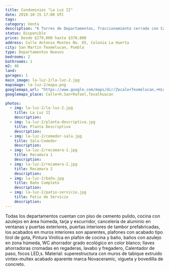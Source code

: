 ```yaml
---
title: Condominios "La Luz II"
date: 2018-10-15 17:00 UTC
tags:
category: Venta
description: "6 Torres de Departamentos, fraccionamiento cerrado con Caseta de Vigilancia. Departamentos de 2 recámaras. Los departamentos cuentan con instalaciones de luz, agua y drenaje subterráneos; alumbrado público con postes tipo colonial y fotocelda para encendido automático, calles de concreto. Red de drenaje pluvial y sanitario. Banquetas y guarniciones de concreto. Ubicadas en Calle Antonio Montes, Colonia La Huerta a un costado del Centro de Salud de Servicios Ampliados (CESSA). A 10 minutos del Centro de San Martín Texmelucan."
status: Disponible
price: Desde $279,000 hasta $370,000
address: Calle Antonio Montes No. 65, Colonia La Huerta
city: San Martín Texmelucan, Puebla
type: Departamentos Nuevos
bedrooms: 2
bathrooms: 1
m2: 46
land: 
garages: 1
main_image: la-luz-2/la-luz-2.jpg
mapimage: la-luz-2/mapa.png
googlemaps_url: "https://www.google.com/maps/dir/Zocalo+Texmelucan,+Hidalgo+Poniente+12,+Col+Centro,+74000+San+Mart%C3%ADn+Texmelucan+de+Labastida,+Pue.,+Mexico/19.2750243,-98.4444288/@19.2779676,-98.4462296,15.75z/data=!4m9!4m8!1m5!1m1!1s0x85cfd47eb7fe7e05:0x82ec6fa23af5aa23!2m2!1d-98.4355089!2d19.2828984!1m0!3e0?hl=es_MX"
googlemaps_place: Calle+H,San+Rafael,Texalhuacan

photos:
  - img: la-luz-2/la-luz-2.jpg
    title: La Luz II
    description:
  - img: la-luz-2/planta-descriptiva.jpg
    title: Planta Descriptiva
    description: 
  - img: la-luz-2/comedor-sala.jpg
    title: Sala-Comedor
    description:
  - img: la-luz-2/recamara-1.jpg
    title: Recamara 1
    description:
  - img: la-luz-2/recamara-2.jpg
    title: Recamara 2
    description:
  - img: la-luz-2/baño.jpg
    title: Baño Completo
    description:
  - img: la-luz-2/patio-servicio.jpg
    title: Patio de Servicio
    description:
---
```


Todas los departamentos cuentan con  piso de cemento pulido, cocina con azulejos en área húmeda, tarja y escurridor, cancelería de aluminio en ventanas y puertas exteriores, puertas interiores de tambor prefabricadas, los acabados en muros interiores son aparentes, plafones con acabado tipo tirol de gota, Pintura Vinilíca en plafón de cocina y baño, baños con azulejo en zona húmeda, WC ahorrador grado ecológico en color blanco; llaves ahorradoras cromadas en regaderas, lavabo y fregadero, Calentador de paso, focos LED,s. Material: superestructura con muros de tabique extruido vintex-multex acabado aparente marca Novaceramic, vigueta y bovedilla de concreto.